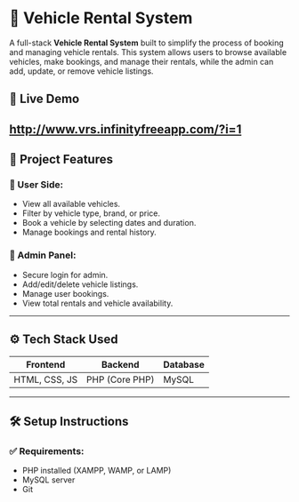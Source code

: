 # 🚗 Vehicle Rental System

A full-stack **Vehicle Rental System** built to simplify the process of booking and managing vehicle rentals. This system allows users to browse available vehicles, make bookings, and manage their rentals, while the admin can add, update, or remove vehicle listings.

## 🔗 Live Demo

http://www.vrs.infinityfreeapp.com/?i=1
---

## 📂 Project Features

### 👤 User Side:
- View all available vehicles.
- Filter by vehicle type, brand, or price.
- Book a vehicle by selecting dates and duration.
- Manage bookings and rental history.

### 🔐 Admin Panel:
- Secure login for admin.
- Add/edit/delete vehicle listings.
- Manage user bookings.
- View total rentals and vehicle availability.

---

## ⚙️ Tech Stack Used

| Frontend        | Backend           | Database      |
|----------------|-------------------|---------------|
| HTML, CSS, JS  | PHP (Core PHP)    | MySQL         |

---

## 🛠️ Setup Instructions

### ✅ Requirements:
- PHP installed (XAMPP, WAMP, or LAMP)
- MySQL server
- Git
